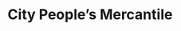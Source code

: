 ---
title: "City People’s Mercantile"
url: /seattle/city-peoples-mercantile/
shop: Garten-Center
---